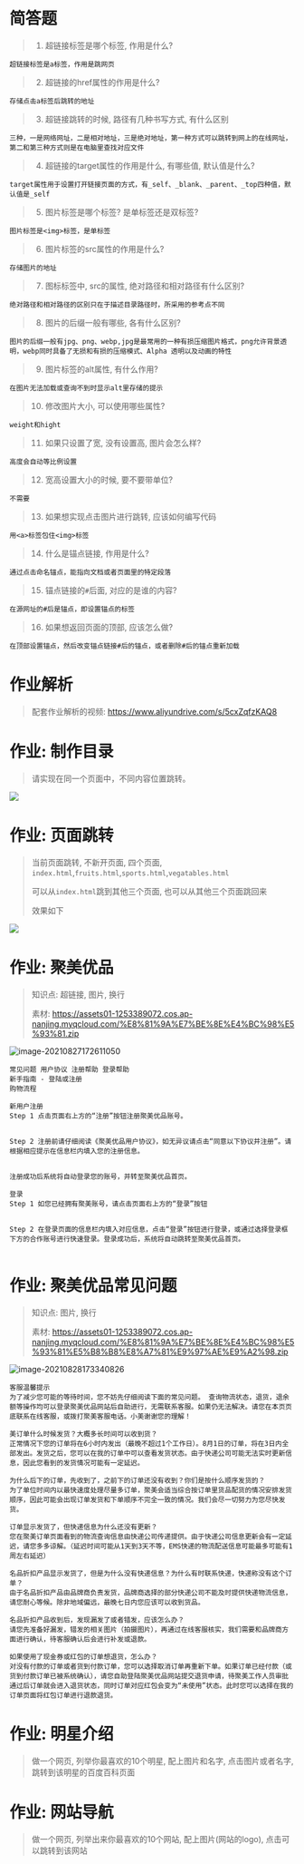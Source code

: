 # 简答题

> 1. 超链接标签是哪个标签, 作用是什么?

```
超链接标签是a标签，作用是跳网页
```

> 2. 超链接的href属性的作用是什么?

```
存储点击a标签后跳转的地址
```

> 3. 超链接跳转的时候, 路径有几种书写方式, 有什么区别

```
三种，一是网络网址，二是相对地址，三是绝对地址，第一种方式可以跳转到网上的在线网址，第二和第三种方式则是在电脑里查找对应文件
```

> 4. 超链接的target属性的作用是什么, 有哪些值, 默认值是什么?

```
target属性用于设置打开链接页面的方式，有_self、_blank、_parent、_top四种值，默认值是_self
```

> 5. 图片标签是哪个标签? 是单标签还是双标签?

```
图片标签是<img>标签，是单标签
```

> 6. 图片标签的src属性的作用是什么?

```
存储图片的地址
```

> 7. 图标标签中, src的属性, 绝对路径和相对路径有什么区别?

```
绝对路径和相对路径的区别只在于描述目录路径时，所采用的参考点不同
```





> 8. 图片的后缀一般有哪些, 各有什么区别?

```
图片的后缀一般有jpg、png、webp,jpg是最常用的一种有损压缩图片格式，png允许背景透明，webp同时具备了无损和有损的压缩模式、Alpha 透明以及动画的特性
```

> 9. 图片标签的alt属性, 有什么作用?

```
在图片无法加载或查询不到时显示alt里存储的提示
```

> 10. 修改图片大小, 可以使用哪些属性?

```
weight和hight
```

> 11. 如果只设置了宽, 没有设置高, 图片会怎么样?

```
高度会自动等比例设置
```

> 12. 宽高设置大小的时候, 要不要带单位?

```
不需要
```

> 13. 如果想实现点击图片进行跳转, 应该如何编写代码

```
用<a>标签包住<img>标签
```

> 14. 什么是锚点链接, 作用是什么?

```
通过点击命名锚点，能指向文档或者页面里的特定段落
```

> 15. 锚点链接的`#`后面, 对应的是谁的内容?

```
在源网址的#后是锚点，即设置锚点的标签
```

> 16. 如果想返回页面的顶部, 应该怎么做?

```
在顶部设置锚点，然后改变锚点链接#后的锚点，或者删除#后的锚点重新加载
```





# 作业解析

> 配套作业解析的视频: https://www.aliyundrive.com/s/5cxZqfzKAQ8

# 作业: 制作目录

> 请实现在同一个页面中，不同内容位置跳转。

![](https://markdown-1253389072.cos.ap-nanjing.myqcloud.com/202110181449353.gif)

# 作业: 页面跳转

> 当前页面跳转, 不新开页面, 四个页面, `index.html`,`fruits.html`,`sports.html`,`vegatables.html`
>
> 可以从`index.html`跳到其他三个页面, 也可以从其他三个页面跳回来
>
> 效果如下

![](https://markdown-1253389072.cos.ap-nanjing.myqcloud.com/202110181456054.gif)

# 作业: 聚美优品

> 知识点: 超链接, 图片, 换行
>
> 素材: https://assets01-1253389072.cos.ap-nanjing.myqcloud.com/%E8%81%9A%E7%BE%8E%E4%BC%98%E5%93%81.zip

![image-20210827172611050](https://markdown-1253389072.cos.ap-nanjing.myqcloud.com/20210827172611.png)

```
常见问题 用户协议 注册帮助 登录帮助
新手指南 - 登陆或注册
购物流程

新用户注册
Step 1 点击页面右上方的“注册”按钮注册聚美优品账号。


Step 2 注册前请仔细阅读《聚美优品用户协议》，如无异议请点击“同意以下协议并注册”。请根据相应提示在信息栏内填入您的注册信息。


注册成功后系统将自动登录您的账号，并转至聚美优品首页。

登录
Step 1 如您已经拥有聚美账号，请点击页面右上方的“登录”按钮


Step 2 在登录页面的信息栏内填入对应信息，点击“登录”按钮进行登录，或通过选择登录框下方的合作账号进行快速登录。登录成功后，系统将自动跳转至聚美优品首页。


```

# 作业: 聚美优品常见问题

> 知识点: 图片, 换行
>
> 素材: https://assets01-1253389072.cos.ap-nanjing.myqcloud.com/%E8%81%9A%E7%BE%8E%E4%BC%98%E5%93%81%E5%B8%B8%E8%A7%81%E9%97%AE%E9%A2%98.zip

![image-20210828173340826](https://markdown-1253389072.cos.ap-nanjing.myqcloud.com/20210828173340.png)

```
客服温馨提示
为了减少您可能的等待时间，您不妨先仔细阅读下面的常见问题。 查询物流状态，退货，退余额等操作均可以登录聚美优品网站后自助进行，无需联系客服。如果仍无法解决。请您在本页页底联系在线客服，或拨打聚美客服电话。小美谢谢您的理解！

美订单什么时候发货？大概多长时间可以收到货？
正常情况下您的订单将在6小时内发出（最晚不超过1个工作日）。8月1日的订单，将在3日内全部发出。发货之后，您可以在我的订单中可以查看发货状态。由于快递公司可能无法实时更新信息，因此您看到的发货情况可能有一定延迟。

为什么后下的订单，先收到了，之前下的订单还没有收到？你们是按什么顺序发货的？
为了单位时间内以最快速度处理尽量多订单，聚美会适当综合按订单里货品配货的情况安排发货顺序，因此可能会出现订单发货和下单顺序不完全一致的情况。我们会尽一切努力为您尽快发货。

订单显示发货了，但快递信息为什么还没有更新？
您在聚美订单页面看到的物流查询信息由快递公司传递提供。由于快递公司信息更新会有一定延迟，请您多多谅解。（延迟时间可能从1天到3天不等，EMS快递的物流配送信息可能最多可能有1周左右延迟）

名品折扣产品显示发货了，但是为什么没有快递信息？为什么有时联系快递，快递称没有这个订单？
由于名品折扣产品由品牌商负责发货，品牌商选择的部分快递公司不能及时提供快递物流信息，请您耐心等候。除非地域偏远，最晚七日内您应该可以收到货品。

名品折扣产品收到后，发现漏发了或者错发，应该怎么办？
请您先准备好漏发，错发的相关图片（拍摄图片），再通过在线客服核实，我们需要和品牌商方面进行确认，待客服确认后会进行补发或退款。

如果使用了现金券或红包的订单想退货，怎么办？
对没有付款的订单或者货到付款订单，您可以选择取消订单再重新下单。如果订单已经付款（或货到付款订单已被系统确认），请您自助登陆聚美优品网站提交退货申请，待聚美工作人员审批通过后订单就会进入退货状态，同时订单对应红包会变为“未使用”状态。此时您可以选择在我的订单页面将红包订单进行退款退货。
```





# 作业: 明星介绍

> 做一个网页, 列举你最喜欢的10个明星, 配上图片和名字, 点击图片或者名字, 跳转到该明星的百度百科页面





# 作业: 网站导航

> 做一个网页, 列举出来你最喜欢的10个网站, 配上图片(网站的logo), 点击可以跳转到该网站

